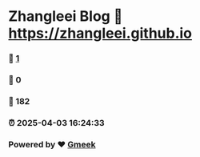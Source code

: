 # Zhangleei Blog :link: https://zhangleei.github.io 
### :page_facing_up: [1](https://zhangleei.github.io/tag.html) 
### :speech_balloon: 0 
### :hibiscus: 182 
### :alarm_clock: 2025-04-03 16:24:33 
### Powered by :heart: [Gmeek](https://github.com/Meekdai/Gmeek)

